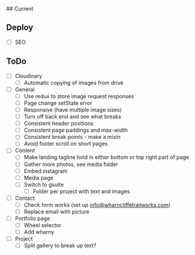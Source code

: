 ## Current

## Deploy

- [ ] SEO

## ToDo

- [ ] Cloudinary
  - [ ] Automatic copying of images from drive

- [ ] General
  - [ ] Use redux to store image request responses
  - [ ] Page change setState error
  - [ ] Responsive (have multiple image sizes)
  - [ ] Turn off back end and see what breaks
  - [ ] Consistent header positions
  - [ ] Consistent page paddings and max-width
  - [ ] Consistent break points - make a mixin
  - [ ] Avoid footer scroll on short pages

- [ ] Content
  - [ ] Make landing tagline hold in either bottom or top right part of page
  - [ ] Gather more photos, see media folder
  - [ ] Embed instagram
  - [ ] Media page
  - [ ] Switch to gsuite
    - [ ] Folder per project with text and images

- [ ] Contact
  - [ ] Check form works (set up info@wharncliffetrailworks.com)
  - [ ] Replace email with picture

- [ ] Portfolio page
  - [ ] Wheel selector
  - [ ] Add wharny

- [ ] Project
  - [ ] Split gallery to break up text?
